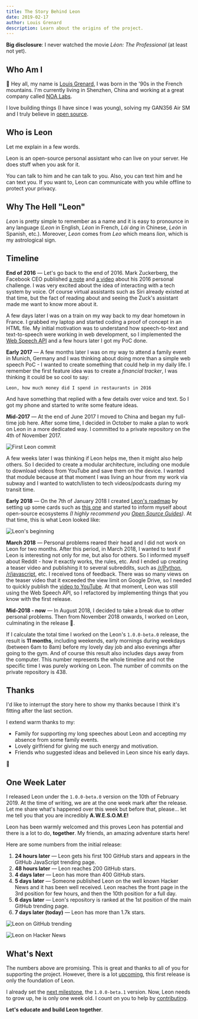 ```yaml
---
title: The Story Behind Leon
date: 2019-02-17
author: Louis Grenard
description: Learn about the origins of the project.
---
```


**Big disclosure**: I never watched the movie *Léon: The Professional* (at least not yet).

## Who Am I

👋 Hey all, my name is [Louis Grenard](https://twitter.com/louistiti_fr), I was born in the '90s in the French mountains. I'm currently living in Shenzhen, China and working at a great company called [NOA Labs](https://www.noa-labs.com).

I love building things (I have since I was young), solving my GAN356 Air SM and I truly believe in [open source](https://github.com/louistiti).

## Who is Leon

Let me explain in a few words.

Leon is an open-source personal assistant who can live on your server. He does stuff when you ask for it.

You can talk to him and he can talk to you. Also, you can text him and he can text you. If you want to, Leon can communicate with you while offline to protect your privacy.

## Why The Hell "Leon"

*Leon* is pretty simple to remember as a name and it is easy to pronounce in any language (*Leon* in English, *Léon* in French, *Lái áng* in Chinese, *León* in Spanish, etc.). Moreover, *Leon* comes from *Leo* which means *lion*, which is my astrological sign.

## Timeline

**End of 2016** *—* Let's go back to the end of 2016. Mark Zuckerberg, the Facebook CEO published [a note](https://www.facebook.com/notes/mark-zuckerberg/building-jarvis/10154361492931634/) and [a video](https://www.facebook.com/zuck/videos/10103351034741311/) about his 2016 personal challenge. I was very excited about the idea of interacting with a tech system by voice. Of course virtual assistants such as Siri already existed at that time, but the fact of reading about and seeing the Zuck's assistant made me want to know more about it.

A few days later I was on a train on my way back to my dear hometown in France. I grabbed my laptop and started coding a proof of concept in an HTML file. My initial motivation was to understand how speech-to-text and text-to-speech were working in web development, so I implemented the [Web Speech API](https://developer.mozilla.org/en-US/docs/Web/API/Web_Speech_API) and a few hours later I got my PoC done.

**Early 2017** *—* A few months later I was on my way to attend a family event in Munich, Germany and I was thinking about doing more than a simple web speech PoC - I wanted to create something that could help in my daily life. I remember the first feature idea was to create a *financial tracker*, I was thinking it could be so cool to say:

```
Leon, how much money did I spend in restaurants in 2016
```

And have something that replied with a few details over voice and text. So I got my phone and started to write some feature ideas.

**Mid-2017** *—* At the end of June 2017 I moved to China and began my full-time job here. After some time, I decided in October to make a plan to work on Leon in a more dedicated way. I committed to a private repository on the 4th of November 2017.

![First Leon commit](first_commit.png)

A few weeks later I was thinking if Leon helps me, then it might also help others. So I decided to create a modular architecture, including one module to download videos from YouTube and save them on the device. I wanted that module because at that moment I was living an hour from my work via subway and I wanted to watch/listen to tech videos/podcasts during my transit time.

**Early 2018** *—* On the 7th of January 2018 I created [Leon's roadmap](https://roadmap.getleon.ai) by setting up some cards such as [this one](https://trello.com/c/wt8W83AV/85-%F0%9F%93%9D-open-source) and started to inform myself about open-source ecosystems *(I highly recommend you [Open Source Guides](https://opensource.guide/))*. At that time, this is what Leon looked like:

![Leon's beginning](beginning.gif)

**March 2018** *—* Personal problems reared their head and I did not work on Leon for two months. After this period, in March 2018, I wanted to test if Leon is interesting not only for me, but also for others. So I informed myself about Reddit - how it exactly works, the rules, etc. And I ended up creating a teaser video and publishing it to several subreddits, such as [/r/Python](https://www.reddit.com/r/Python/comments/85axig/im_building_l%C3%A9on_an_opensource_personal_assistant/), [/r/javascript](https://www.reddit.com/r/javascript/comments/85aso8/teasing_im_building_l%C3%A9on_an_opensource_personal/), etc. I received tons of feedback. There was so many views on the teaser video that it exceeded the view limit on Google Drive, so I needed to quickly publish the [video to YouTube](https://www.youtube.com/watch?v=1B7JMBPZ0qI). At that moment, Leon was still using the Web Speech API, so I refactored by implementing things that you know with the first release.

**Mid-2018 - now** *—* In August 2018, I decided to take a break due to other personal problems. Then from November 2018 onwards, I worked on Leon, culminating in the release 🎉.

If I calculate the total time I worked on the Leon's `1.0.0-beta.0` release, the result is **11 months**, including weekends, early mornings during weekdays (between 6am to 8am) before my lovely day job and also evenings after going to the gym. And of course this result also includes days away from the computer. This number represents the whole timeline and not the specific time I was purely working on Leon. The number of commits on the private repository is 438.

## Thanks

I'd like to interrupt the story here to show my thanks because I think it's fitting after the last section.

I extend warm thanks to my:

- Family for supporting my long speeches about Leon and accepting my absence from some family events.
- Lovely girlfriend for giving me such energy and motivation.
- Friends who suggested ideas and believed in Leon since his early days.

💙

## One Week Later

I released Leon under the `1.0.0-beta.0` version on the 10th of February 2019. At the time of writing, we are at the one week mark after the release. Let me share what's happened over this week but before that, please... let me tell you that you are incredibly **A.W.E.S.O.M.E!**

Leon has been warmly welcomed and this proves Leon has potential and there is a lot to do, **together**. My friends, an amazing adventure starts here!

Here are some numbers from the initial release:

1. **24 hours later** *—* Leon gets his first 100 GitHub stars and appears in the GitHub JavaScript trending page.
2. **48 hours later** *—* Leon reaches 200 GitHub stars.
3. **4 days later** *—* Leon has more than 400 GitHub stars.
4. **5 days later** *—* Someone published Leon on the well known Hacker News and it has been well received. Leon reaches the front page in the 3rd position for few hours, and then the 10th position for a full day.
5. **6 days later** *—* Leon's repository is ranked at the 1st position of the main GitHub trending page.
6. **7 days later (today)** *—* Leon has more than 1.7k stars.

![Leon on GitHub trending](leon_gh_trending.png)

![Leon on Hacker News](leon_hn.png)

## What's Next

The numbers above are promising. This is great and thanks to all of you for supporting the project. However, there is a lot [upcoming](https://roadmap.getleon.ai), this first release is only the foundation of Leon.

I already set the [next milestone](https://github.com/leon-ai/leon/milestone/1), the `1.0.0-beta.1` version. Now, Leon needs to grow up, he is only one week old. I count on you to help by [contributing](https://github.com/leon-ai/leon/blob/develop/.github/CONTRIBUTING.md).

**Let's educate and build Leon together**.
